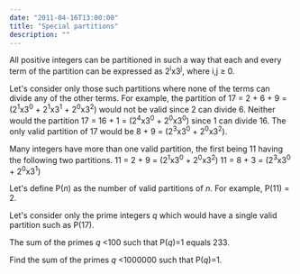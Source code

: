 ```yaml
---
date: "2011-04-16T13:00:00"
title: "Special partitions"
description: ""
---
```


<p>All positive integers can be partitioned in such a way that each and every term of the partition can be expressed as 2<sup>i</sup>x3<sup>j</sup>, where i,j ≥ 0.</p>
<p>Let's consider only those such partitions where none of the terms can divide any of the other terms.
For example, the partition of 17 = 2 + 6 + 9 = (2<sup>1</sup>x3<sup>0</sup> + 2<sup>1</sup>x3<sup>1</sup> + 2<sup>0</sup>x3<sup>2</sup>) would not be valid since 2 can divide 6. Neither would the partition 17 = 16 + 1 = (2<sup>4</sup>x3<sup>0</sup> + 2<sup>0</sup>x3<sup>0</sup>) since 1 can divide 16. The only valid partition of 17 would be 8 + 9 = (2<sup>3</sup>x3<sup>0</sup> + 2<sup>0</sup>x3<sup>2</sup>).</p>
<p>Many integers have more than one valid partition, the first being 11 having the following two partitions.
11 = 2 + 9 = (2<sup>1</sup>x3<sup>0</sup> + 2<sup>0</sup>x3<sup>2</sup>)
11 = 8 + 3 = (2<sup>3</sup>x3<sup>0</sup> + 2<sup>0</sup>x3<sup>1</sup>)</p>
<p>Let's define P(<var>n</var>) as the number of valid partitions of <var>n</var>. For example, P(11) = 2.</p>
<p>Let's consider only the prime integers <var>q</var> which would have a single valid partition such as P(17).</p>
<p>The sum of the primes <var>q</var> &lt;100 such that P(<var>q</var>)=1 equals 233.</p>
<p>Find the sum of the primes <var>q</var> &lt;1000000 such that P(<var>q</var>)=1.</p>

